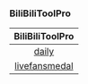 ### BiliBiliToolPro

| BiliBiliToolPro |
| :----: |
| [daily](./daily) |
| [livefansmedal](./livefansmedal) |


